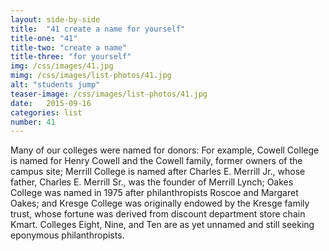 ```yaml
---
layout: side-by-side
title:  "41 create a name for yourself"
title-one: "41"
title-two: "create a name"
title-three: "for yourself"
img: /css/images/41.jpg
mimg: /css/images/list-photos/41.jpg
alt: "students jump"
teaser-image: /css/images/list-photos/41.jpg
date:   2015-09-16
categories: list
number: 41
---
```

Many of our colleges were named for donors: 
For example, Cowell College is named for Henry Cowell and the Cowell family, former owners 
of the campus site; Merrill College is named after Charles E. Merrill Jr., whose father, Charles E. Merrill Sr., was the founder of Merrill Lynch; Oakes College was named in 1975 after philanthropists Roscoe and Margaret Oakes; and Kresge College was originally endowed by the Kresge family trust, whose fortune was derived from discount department store chain Kmart. Colleges Eight, Nine, and Ten are as yet unnamed and still seeking eponymous philanthropists.
